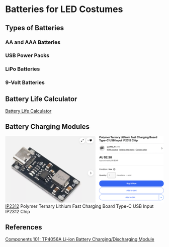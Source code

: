 # Batteries for LED Costumes

## Types of Batteries

### AA and AAA Batteries

### USB Power Packs

### LiPo Batteries

### 9-Volt Batteries

## Battery Life Calculator

[Battery Life Calculator](../led-noodles/calculating-battery-life.md)

## Battery Charging Modules

![](../img/ip2312-battery-manager.png)
[IP2312](https://www.ebay.com/sch/i.html?_nkw=IP2312&_sacat=0&_from=R40&_trksid=p2332490.m570.l1313) Polymer Ternary Lithium Fast Charging Board Type-C USB Input IP2312 Chip

## References 

[Components 101: TP4056A Li-ion Battery Charging/Discharging Module](https://components101.com/modules/tp4056a-li-ion-battery-chargingdischarging-module)
